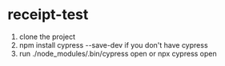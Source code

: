 # receipt-test

1. clone the project
2. npm install cypress --save-dev if you don't have cypress
3. run ./node_modules/.bin/cypress open or npx cypress open
